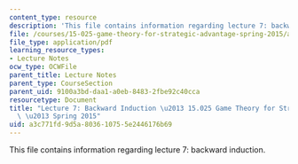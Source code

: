 ```yaml
---
content_type: resource
description: 'This file contains information regarding lecture 7: backward induction.'
file: /courses/15-025-game-theory-for-strategic-advantage-spring-2015/a3c771fd9d5a803610755e2446176b69_MIT15_025S15_Lec_7.pdf
file_type: application/pdf
learning_resource_types:
- Lecture Notes
ocw_type: OCWFile
parent_title: Lecture Notes
parent_type: CourseSection
parent_uid: 9100a3bd-daa1-a0eb-8483-2fbe92c40cca
resourcetype: Document
title: "Lecture 7: Backward Induction \u2013 15.025 Game Theory for Strategic Advantage\
  \ \u2013 Spring 2015"
uid: a3c771fd-9d5a-8036-1075-5e2446176b69
---
```

This file contains information regarding lecture 7: backward induction.

